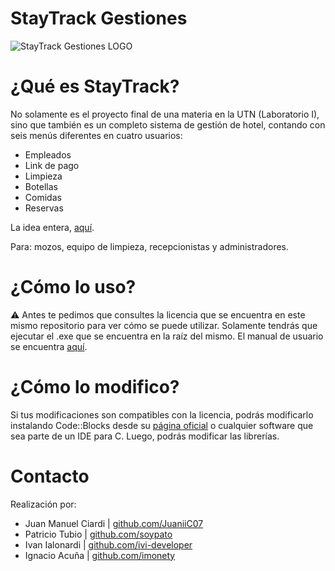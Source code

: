 # StayTrack Gestiones
![StayTrack Gestiones LOGO
](https://github.com/soypato/Stay-Track-Gestiones/blob/main/OFFCODE%20ASSETS/branding/cover.png?raw=true)
# ¿Qué es StayTrack?
No solamente es el proyecto final de una materia en la UTN (Laboratorio I), sino que también es un completo sistema de gestión de hotel, contando con seis menús diferentes en cuatro usuarios:
- Empleados
- Link de pago
- Limpieza
- Botellas	
- Comidas	
- Reservas	

La idea entera, [aquí](https://github.com/soypato/Stay-Track-Gestiones/blob/main/OFFCODE%20ASSETS/Narrativa%2C%20problemas%20y%20diagrama%20de%20estructuras.docx).

Para: mozos, equipo de limpieza, recepcionistas y administradores.
# ¿Cómo lo uso?
⚠ Antes te pedimos que consultes la licencia que se encuentra en este mismo repositorio para ver cómo se puede utilizar.
Solamente tendrás que ejecutar el .exe que  se encuentra en la raíz del mismo.
El manual de usuario se encuentra [aquí](https://github.com/soypato/Stay-Track-Gestiones/blob/main/OFFCODE%20ASSETS/Manual%20de%20instrucciones%20para%20usar%20StayTrack%20Gestiones.docx).
# ¿Cómo lo modifico?
Si tus modificaciones son compatibles con la licencia, podrás modificarlo instalando Code::Blocks desde su [página oficial](https://www.codeblocks.org/) o cualquier software que sea parte de un IDE para C.
Luego, podrás modificar las librerías.

# Contacto
Realización por:
- Juan Manuel Ciardi | [github.com/JuaniiC07](http://github.com/JuaniiC07)
-   Patricio Tubio | [github.com/soypato](http://github.com/soypato)  
-   Ivan Ialonardi | [github.com/ivi-developer](http://github.com/ivi-developer)
 - Ignacio Acuña | [github.com/imonety](http://github.com/imonety)

